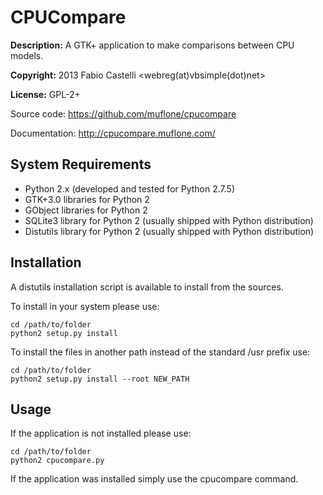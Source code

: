 CPUCompare
==========
**Description:** A GTK+ application to make comparisons between CPU models.

**Copyright:** 2013 Fabio Castelli <webreg(at)vbsimple(dot)net>

**License:** GPL-2+

Source code: https://github.com/muflone/cpucompare

Documentation: http://cpucompare.muflone.com/

System Requirements
-------------------

* Python 2.x (developed and tested for Python 2.7.5)
* GTK+3.0 libraries for Python 2
* GObject libraries for Python 2
* SQLite3 library for Python 2 (usually shipped with Python distribution)
* Distutils library for Python 2 (usually shipped with Python distribution)

Installation
------------

A distutils installation script is available to install from the sources.

To install in your system please use:

    cd /path/to/folder
    python2 setup.py install

To install the files in another path instead of the standard /usr prefix use:

    cd /path/to/folder
    python2 setup.py install --root NEW_PATH

Usage
-----

If the application is not installed please use:

    cd /path/to/folder
    python2 cpucompare.py

If the application was installed simply use the cpucompare command.
